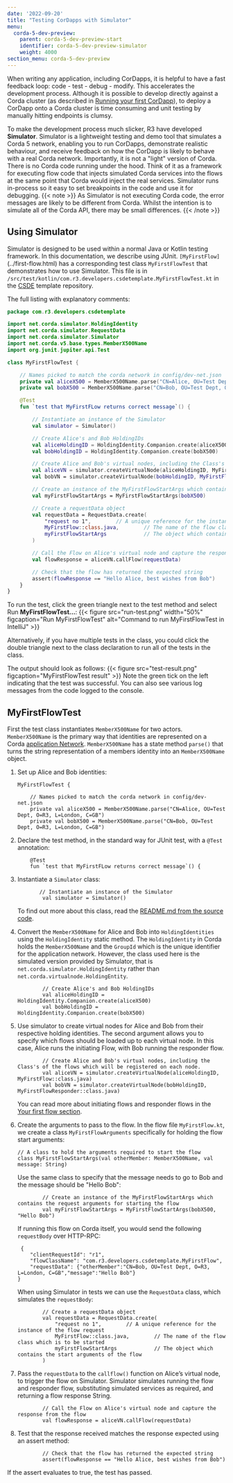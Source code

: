 ```yaml
---
date: '2022-09-20'
title: "Testing CorDapps with Simulator"
menu:
  corda-5-dev-preview:
    parent: corda-5-dev-preview-start
    identifier: corda-5-dev-preview-simulator
    weight: 4000
section_menu: corda-5-dev-preview
---
```

When writing any application, including CorDapps, it is helpful to have a fast feedback loop: code - test - debug - modify.
This accelerates the development process.
Although it is possible to develop directly against a Corda cluster (as described in [Running your first CorDapp](../running-first-cordapp/run-first-cordapp.html)), to deploy a CorDapp onto a Corda cluster is time consuming and unit testing by manually hitting endpoints is clumsy.

To make the development process much slicker, R3 have developed **Simulator**.
Simulator is a lightweight testing and demo tool that simulates a Corda 5 network, enabling you to run CorDapps, demonstrate realistic behaviour, and receive feedback on how the CorDapp is likely to behave with a real Corda network.
Importantly, it is not a "light" version of Corda. There is no Corda code running under the hood.
Think of it as a framework for executing flow code that injects simulated Corda services into the flows at the same point that Corda would inject the real services.
Simulator runs in-process so it easy to set breakpoints in the code and use it for debugging.
{{< note >}}
As Simulator is not executing Corda code, the error messages are likely to be different from Corda. Whilst the intention is to simulate all of the Corda API, there may be small differences.
{{< /note >}}

## Using Simulator
Simulator is designed to be used within a normal Java or Kotlin testing framework. In this documentation, we describe using JUnit. `[MyFirstFlow]`(../first-flow.html) has a corresponding test class `MyFirstFlowTest` that demonstrates how to use Simulator. This file is in `/src/test/kotlin/com.r3.developers.csdetemplate.MyFirstFlowTest.kt` in the [CSDE](../cordapp-standard-development-environment/csde.html) template repository.

The full listing with explanatory comments:
```kotlin
package com.r3.developers.csdetemplate

import net.corda.simulator.HoldingIdentity
import net.corda.simulator.RequestData
import net.corda.simulator.Simulator
import net.corda.v5.base.types.MemberX500Name
import org.junit.jupiter.api.Test

class MyFirstFlowTest {

    // Names picked to match the corda network in config/dev-net.json
    private val aliceX500 = MemberX500Name.parse("CN=Alice, OU=Test Dept, O=R3, L=London, C=GB")
    private val bobX500 = MemberX500Name.parse("CN=Bob, OU=Test Dept, O=R3, L=London, C=GB")

    @Test
    fun `test that MyFirstFLow returns correct message`() {

        // Instantiate an instance of the Simulator
        val simulator = Simulator()

        // Create Alice's and Bob HoldingIDs
        val aliceHoldingID = HoldingIdentity.Companion.create(aliceX500)
        val bobHoldingID = HoldingIdentity.Companion.create(bobX500)

        // Create Alice and Bob's virtual nodes, including the Class's of the flows which will be registered on each node.
        val aliceVN = simulator.createVirtualNode(aliceHoldingID, MyFirstFlow::class.java)
        val bobVN = simulator.createVirtualNode(bobHoldingID, MyFirstFlowResponder::class.java)

        // Create an instance of the MyFirstFlowStartArgs which contains the request arguments for starting the flow
        val myFirstFlowStartArgs = MyFirstFlowStartArgs(bobX500)

        // Create a requestData object
        val requestData = RequestData.create(
            "request no 1",        // A unique reference for the instance of the flow request
            MyFirstFlow::class.java,        // The name of the flow class which is to be started
            myFirstFlowStartArgs            // The object which contains the start arguments of the flow
        )

        // Call the Flow on Alice's virtual node and capture the response from the flow
        val flowResponse = aliceVN.callFlow(requestData)

        // Check that the flow has returned the expected string
        assert(flowResponse == "Hello Alice, best wishes from Bob")
    }
}
```
To run the test, click the green triangle next to the test method and select Run **MyFirstFlowTest…**:
{{< figure src="run-test.png" width="50%" figcaption="Run MyFirstFlowTest" alt="Command to run MyFirstFlowTest in IntelliJ" >}}

Alternatively, if you have multiple tests in the class, you could click the double triangle next to the class declaration to run all of the tests in the class.

The output should look as follows:
{{< figure src="test-result.png" figcaption="MyFirstFlowTest result" >}}
Note the green tick on the left indicating that the test was successful. You can also see various log messages from the code logged to the console.

## MyFirstFlowTest

First the test class instantiates `MemberX500Name` for two actors. `MemberX500Name` is the primary way that identities are represented on a Corda [application Network](../../introduction/key-concepts.html#application-network). `MemberX500Name` has a state method `parse()` that turns the string representation of a members identity into an `MemberX500Name` object.
1. Set up Alice and Bob identities:
   ```Kotlinclass
   MyFirstFlowTest {

       // Names picked to match the corda network in config/dev-net.json
       private val aliceX500 = MemberX500Name.parse("CN=Alice, OU=Test Dept, O=R3, L=London, C=GB")
       private val bobX500 = MemberX500Name.parse("CN=Bob, OU=Test Dept, O=R3, L=London, C=GB")
   ```
2. Declare the test method, in the standard way for JUnit test, with a `@Test` annotation:
   ```Kotlinclass
       @Test
       fun `test that MyFirstFLow returns correct message`() {
   ```      
3. Instantiate a `Simulator` class:
   ```Kotlinclass
          // Instantiate an instance of the Simulator
           val simulator = Simulator()
    ```
   To find out more about this class, read the [README.md from the source code](https://github.com/corda/corda-runtime-os/blob/release/os/5.0/simulator/README.md).

4. Convert the `MemberX500Name` for Alice and Bob into `HoldingIdentities` using the `HoldingIdentity` static method. The `HoldingIdentity` in Corda holds the `MemberX500Name` and the `GroupId` which is the unique identifier for the application network. However, the class used here is the simulated version provided by Simulator, that is `net.corda.simulator.HoldingIdentity` rather than `net.corda.virtualnode.HoldingEntity`.
   ```Kotlinclass
           // Create Alice's and Bob HoldingIDs
           val aliceHoldingID = HoldingIdentity.Companion.create(aliceX500)
           val bobHoldingID = HoldingIdentity.Companion.create(bobX500)
   ```        
5. Use simulator to create virtual nodes for Alice and Bob from their respective holding identities. The second argument allows you to specify which flows should be loaded up to each virtual node. In this case, Alice runs the initiating Flow, with Bob running the responder flow.
   ```Kotlinclass
           // Create Alice and Bob's virtual nodes, including the Class's of the flows which will be registered on each node.
           val aliceVN = simulator.createVirtualNode(aliceHoldingID, MyFirstFlow::class.java)
           val bobVN = simulator.createVirtualNode(bobHoldingID, MyFirstFlowResponder::class.java)
    ```
    You can read more about initiating flows and responder flows in the [Your first flow section](../first-flow.html#initiating-and-responding-flows).
6. Create the arguments to pass to the flow. In the flow file `MyFirstFlow.kt`, we create a class `MyFirstFlowArguments` specifically for holding the flow start arguments:
   ```Kotlinclass
   // A class to hold the arguments required to start the flow
   class MyFirstFlowStartArgs(val otherMember: MemberX500Name, val message: String)
   ```
   Use the same class to specify that the message needs to go to Bob and the message should be "Hello Bob":
   ```Kotlinclass
           // Create an instance of the MyFirstFlowStartArgs which contains the request arguments for starting the flow
           val myFirstFlowStartArgs = MyFirstFlowStartArgs(bobX500, "Hello Bob")
   ```
   If running this flow on Corda itself, you would send the following `requestBody` over HTTP-RPC:
   ```Kotlinclass
    {
       "clientRequestId": "r1",
       "flowClassName": "com.r3.developers.csdetemplate.MyFirstFlow",
       "requestData": {"otherMember":"CN=Bob, OU=Test Dept, O=R3, L=London, C=GB","message":"Hello Bob"}
   }
   ```
   When using Simulator in tests we can use the `RequestData` class, which simulates the `requestBody`:
   ```Kotlinclass
           // Create a requestData object
           val requestData = RequestData.create(
               "request no 1",        // A unique reference for the instance of the flow request
               MyFirstFlow::class.java,        // The name of the flow class which is to be started
               myFirstFlowStartArgs            // The object which contains the start arguments of the flow
           )
   ```
7. Pass the `requestData` to the `callflow()` function on Alice’s virtual node, to trigger the flow on Simulator.
   Simulator simulates running the flow and responder flow, substituting simulated services as required, and returning a flow response String.
   ```Kotlinclass
           // Call the Flow on Alice's virtual node and capture the response from the flow
           val flowResponse = aliceVN.callFlow(requestData)
   ```
8. Test that the response received matches the response expected using an assert method:
   ```Kotlinclass
           // Check that the flow has returned the expected string
           assert(flowResponse == "Hello Alice, best wishes from Bob")
   ```        
If the assert evaluates to true, the test has passed.
